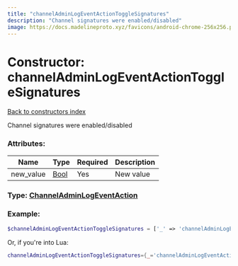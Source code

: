 ```yaml
---
title: "channelAdminLogEventActionToggleSignatures"
description: "Channel signatures were enabled/disabled"
image: https://docs.madelineproto.xyz/favicons/android-chrome-256x256.png
---
```

# Constructor: channelAdminLogEventActionToggleSignatures  
[Back to constructors index](index.md)



Channel signatures were enabled/disabled

### Attributes:

| Name     |    Type       | Required | Description |
|----------|---------------|----------|-------------|
|new\_value|[Bool](../types/Bool.md) | Yes|New value|



### Type: [ChannelAdminLogEventAction](../types/ChannelAdminLogEventAction.md)


### Example:

```php
$channelAdminLogEventActionToggleSignatures = ['_' => 'channelAdminLogEventActionToggleSignatures', 'new_value' => Bool];
```  


Or, if you're into Lua:

```lua
channelAdminLogEventActionToggleSignatures={_='channelAdminLogEventActionToggleSignatures', new_value=Bool}

```


